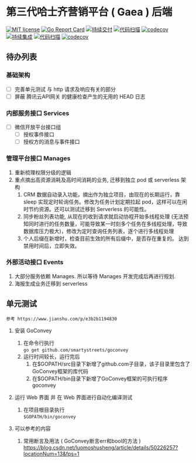 # 第三代哈士齐营销平台 ( Gaea ) 后端
[![MIT license](https://img.shields.io/badge/license-MIT-brightgreen.svg)](https://opensource.org/licenses/MIT) [![Go Report Card](https://goreportcard.com/badge/github.com/offcn-jl/gaea-back-end)](https://goreportcard.com/report/github.com/offcn-jl/gaea-back-end) [![持续交付](https://github.com/offcn-jl/gaea-back-end/workflows/CD/badge.svg)](https://github.com/offcn-jl/gaea-back-end/actions?query=workflow%3ACD) [![代码扫描](https://github.com/offcn-jl/gaea-back-end/workflows/CD%20CodeQL/badge.svg)](https://github.com/offcn-jl/gaea-back-end/actions?query=workflow%3ACD%20CodeQL) [![codecov](https://codecov.io/gh/offcn-jl/gaea-back-end/branch/main/graph/badge.svg)](https://codecov.io/gh/offcn-jl/gaea-back-end) [![持续集成](https://github.com/offcn-jl/gaea-back-end/workflows/CI/badge.svg)](https://github.com/offcn-jl/gaea-back-end/actions?query=workflow%3ACI) [![代码扫描](https://github.com/offcn-jl/gaea-back-end/workflows/CI%20CodeQL/badge.svg)](https://github.com/offcn-jl/gaea-back-end/actions?query=workflow%3ACI%20CodeQL) [![codecov](https://codecov.io/gh/offcn-jl/gaea-back-end/branch/new-feature/graph/badge.svg)](https://codecov.io/gh/offcn-jl/gaea-back-end/branch/new-feature) 

## 待办列表

### 基础架构
 - [ ] 完善单元测试 与 http 请求及响应有关的部分
 - [ ] 屏蔽 腾讯云API网关 的健康检查产生的无用的 HEAD 日志

### 内部服务接口 Services
 - [ ] 微信开放平台接口组
    - [ ] 授权事件接口
    - [ ] 授权方的消息与事件接口

### 管理平台接口 Manages
1. 重新梳理权限分级的逻辑
1. 重点摘出高资源消耗及高时间消耗的业务, 迁移到独立 pod 或 serverless 架构
    1. CRM 数据自动录入功能，摘出作为独立项目，由现在的长期运行，靠 sleep 实现定时轮询任务。修改为任务计划定期拉起 pod，这样可以在闲时节约资源。还可以测试迁移到 Serverless 的可能性。
    1. 同步粉丝列表功能, 从现在的收到请求就启动协程开始多线程处理 (无法预知同时进行的任务数量，可能导致某一时刻多个任务在多线程处理，导致数据库压力极大)，修改为定时查询任务列表，逐个进行多线程处理
    1. 个人后缀在新增时，检查目前生效的所有后缀中，是否存在重复的。 达到禁用时间后，立即失效。

### 外部活动接口 Events
1. 大部分服务依赖 Manages. 所以等待 Manages 开发完成后再进行规划.
1. 海报生成业务迁移到 serverless

## 单元测试

`参考 https://www.jianshu.com/p/e3b2b1194830`

1. 安装 GoConvey
    1. 在命令行执行  
        `go get github.com/smartystreets/goconvey`
    1. 运行时间较长，运行完后  
        1. 在$GOPATH/src目录下新增了github.com子目录，该子目录里包含了GoConvey框架的库代码
        1. 在$GOPATH/bin目录下新增了GoConvey框架的可执行程序goconvey
    
1. 运行 Web 界面 并 在 Web 界面进行自动化编译测试
    1. 在项目根目录执行  
       `$GOPATH/bin/goconvey`

1. 可以参考的内容
    1. 常用断言及用法 ( GoConvey断言err和bool的方法 ) https://blog.csdn.net/luomoshusheng/article/details/50226257?locationNum=13&fps=1

